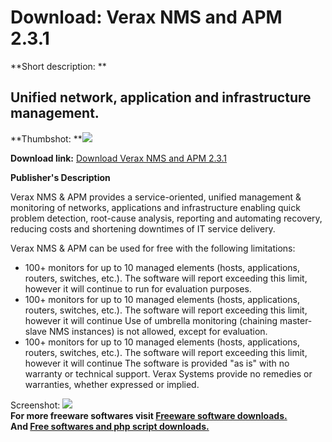 # Download: Verax NMS and APM 2.3.1

**Short description: **

## Unified network, application and infrastructure management.

  
**Thumbshot: **![](http://www.freewarefiles.com/screenshot/veraxnmsapm_md.jpg)   
  
**Download link:** [Download Verax NMS and APM 2.3.1](http://freesoftwares.boysofts.com/Verax-NMS-and-APM_program_89900.html)  
  

**Publisher's Description**  
  

Verax NMS & APM provides a service-oriented, unified management & monitoring
of networks, applications and infrastructure enabling quick problem detection,
root-cause analysis, reporting and automating recovery, reducing costs and
shortening downtimes of IT service delivery.

Verax NMS & APM can be used for free with the following limitations:

  * 100+ monitors for up to 10 managed elements (hosts, applications, routers, switches, etc.). The software will report exceeding this limit, however it will continue to run for evaluation purposes. 
  * 100+ monitors for up to 10 managed elements (hosts, applications, routers, switches, etc.). The software will report exceeding this limit, however it will continue Use of umbrella monitoring (chaining master-slave NMS instances) is not allowed, except for evaluation. 
  * 100+ monitors for up to 10 managed elements (hosts, applications, routers, switches, etc.). The software will report exceeding this limit, however it will continue The software is provided "as is" with no warranty or technical support. Verax Systems provide no remedies or warranties, whether expressed or implied. 

  
  
Screenshot: ![](http://www.freewarefiles.com/screenshot/veraxnmsapm.jpg)  
**For more freeware softwares visit [Freeware software downloads.](http://freesoftwares.boysofts.com/)**   
**And [Free softwares and php script downloads.](http://www.boysofts.com/)**


